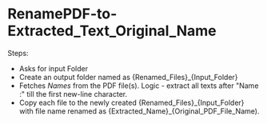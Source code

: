 # RenamePDF-to-Extracted_Text_Original_Name

Steps:
- Asks for input Folder
- Create an output folder named as {Renamed_Files}_{Input_Folder}
- Fetches _Names_ from the PDF file(s). Logic - extract all texts after "Name :" till the first new-line character.
- Copy each file to the newly created {Renamed_Files}\_{Input_Folder} with file name renamed as {Extracted_Name}_{Original_PDF_File_Name).
